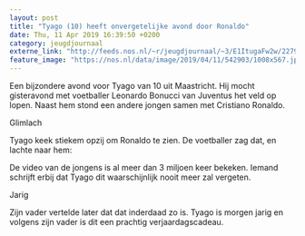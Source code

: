 ```yaml
---
layout: post
title: "Tyago (10) heeft onvergetelijke avond door Ronaldo"
date: Thu, 11 Apr 2019 16:39:50 +0200
category: jeugdjournaal
externe_link: "http://feeds.nos.nl/~r/jeugdjournaal/~3/E1ItugaFw2w/2279989"
feature_image: "https://nos.nl/data/image/2019/04/11/542903/1008x567.jpg"
---
```


<p>Een bijzondere avond voor Tyago van 10 uit Maastricht. Hij mocht gisteravond met voetballer Leonardo Bonucci van Juventus het veld op lopen. Naast hem stond een andere jongen samen met Cristiano Ronaldo.</p>
<p>Glimlach</p>
<p>Tyago keek stiekem opzij om Ronaldo te zien. De voetballer zag dat, en lachte naar hem:</p>
<p>De video van de jongens is al meer dan 3 miljoen keer bekeken. Iemand schrijft erbij dat Tyago dit waarschijnlijk nooit meer zal vergeten.</p>
<p>Jarig</p>
<p>Zijn vader vertelde later dat dat inderdaad zo is. Tyago is morgen jarig en volgens zijn vader is dit een prachtig verjaardagscadeau.</p><img src="http://feeds.feedburner.com/~r/jeugdjournaal/~4/E1ItugaFw2w" height="1" width="1" alt=""/>
